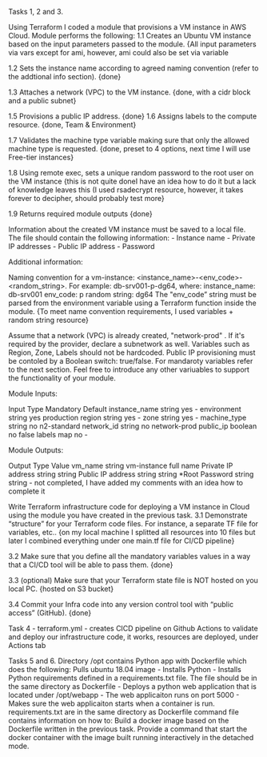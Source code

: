 
Tasks 1, 2 and 3.

Using Terraform I coded a module that provisions a VM instance in AWS Cloud. Module performs the following:
1.1 Creates an Ubuntu VM instance based on the input parameters passed to the module. 
{All input parameters via vars except for ami, however, ami could also be set via variable

1.2 Sets the instance name according to agreed naming convention (refer to the addtional info section). 
{done}

1.3 Attaches a network (VPC) to the VM instance. 
{done, with a cidr block and a public subnet}

1.5 Provisions a public IP address. {done} 1.6 Assigns labels to the compute resource. 
{done, Team & Environment}

1.7 Validates the machine type variable making sure that only the allowed machine type is requested. 
{done, preset to 4 options, next time I will use Free-tier instances}

1.8 Using remote exec, sets a unique random password to the root user on the VM instance {this is not quite doneI have an idea how to do it but a lack of knowledge leaves this 
(I used rsadecrypt resource, however, it takes forever to decipher, should probably test more}

1.9 Returns required module outputs 
{done}

Information about the created VM instance must be saved to a local file. The file should contain the following information: - Instance name - Private IP addresses - Public IP address - Password

Additional information:

Naming convention for a vm-instance: <instance_name>-<env_code>-<random_string>. For example: db-srv001-p-dg64, where: instance_name: db-srv001 env_code: p random string: dg64 The "env_code” string must be parsed from the environment variable using a Terraform function inside the module. 
{To meet name convention requirements, I used variables + random string resource}

Assume that a network (VPC) is already created, "network-prod" . If it's required by the provider, declare a subnetwork as well. Variables such as Region, Zone, Labels should not be hardcoded. Public IP provisioning must be contoled by a Boolean switch: true/false. For mandaroty variables refer to the next section. Feel free to introduce any other variuables to support the functionality of your module.

Module Inputs:

Input Type Mandatory Default instance_name string yes - environment string yes production region string yes - zone string yes - machine_type string no n2-standard network_id string no network-prod public_ip boolean no false labels map no -

Module Outputs:

Output Type Value vm_name string vm-instance full name Private IP address string string Public IP address string string *Root Password string string - not completed, I have added my comments with an idea how to complete it

Write Terraform infrastructure code for deploying a VM instance in Cloud using the module you have created in the previous task.
3.1 Demonstrate “structure” for your Terraform code files. For instance, a separate TF file for variables, etc.. 
{on my local machine I splitted all resources into 10 files but later I combined everything under one main.tf file for CI/CD pipeline}

3.2 Make sure that you define all the mandatory variables values in a way that a CI/CD tool will be able to pass them. 
{done}

3.3 (optional) Make sure that your Terraform state file is NOT hosted on you local PC. 
{hosted on S3 bucket}

3.4 Commit your Infra code into any version control tool with “public access” (GitHub). 
{done}

Task 4 - terraform.yml - creates CICD pipeline on Github Actions to validate and deploy our infrastructure code, it works, resources are deployed, under Actions tab

Tasks 5 and 6.
Directory /opt contains Python app with Dockerfile which does the following: Pulls ubuntu 18.04 image - Installs Python - Installs Python requirements defined in a requirements.txt file. The file should be in the same directory as Dockerfile - Deploys a python web application that is located under /opt/webapp - The web applicaiton runs on port 5000 - Makes sure the web applicaiton starts when a container is run. requirements.txt are in the same directory as Dockerfile command file contains information on how to:
Build a docker image based on the Dockerfile written in the previous task. Provide a command that start the docker container with the image built running interactively in the detached mode.
